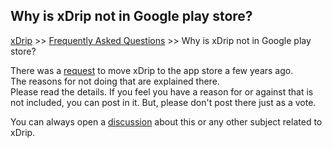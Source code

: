 ## Why is xDrip not in Google play store?
[xDrip](../README.md) >> [Frequently Asked Questions](./FAQ_page.md) >> Why is xDrip not in Google play store?  
  
There was a [request](https://github.com/NightscoutFoundation/xDrip/issues/693) to move xDrip to the app store a few years ago.  
The reasons for not doing that are explained there.  
Please read the details.  If you feel you have a reason for or against that is not included, you can post in it.  But, please don't post there just as a vote.  

You can always open a [discussion](https://github.com/NightscoutFoundation/xDrip/discussions) about this or any other subject related to xDrip.  
